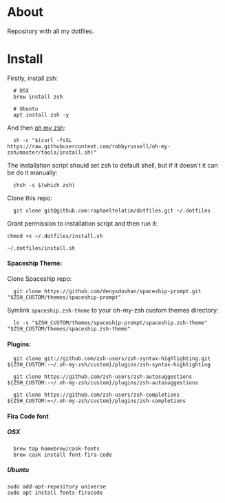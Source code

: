 # About

Repository with all my dotfiles.

# Install

Firstly, install zsh:

```
  # OSX
  brew install zsh
  
  # Ubuntu
  apt install zsh -y
```

And then [oh my zsh](https://github.com/robbyrussell/oh-my-zsh):

```
  sh -c "$(curl -fsSL https://raw.githubusercontent.com/robbyrussell/oh-my-zsh/master/tools/install.sh)"
```

The installation script should set zsh to default shell, but if it doesn't it can be do it manually:

```
  chsh -s $(which zsh)
```

Clone this repo:

```
  git clone git@github.com:raphaeltelatim/dotfiles.git ~/.dotfiles
```

Grant permission to installation script and then run it:

```
chmod +x ~/.dotfiles/install.sh

~/.dotfiles/install.sh
```

#### Spaceship Theme:

Clone Spaceship repo:

```
  git clone https://github.com/denysdovhan/spaceship-prompt.git "$ZSH_CUSTOM/themes/spaceship-prompt"
```

Symlink `spaceship.zsh-theme` to your oh-my-zsh custom themes directory:

```
  ln -s "$ZSH_CUSTOM/themes/spaceship-prompt/spaceship.zsh-theme" "$ZSH_CUSTOM/themes/spaceship.zsh-theme"
```

#### Plugins:

```
  git clone git://github.com/zsh-users/zsh-syntax-highlighting.git ${ZSH_CUSTOM:-~/.oh-my-zsh/custom}/plugins/zsh-syntax-highlighting

  git clone https://github.com/zsh-users/zsh-autosuggestions       ${ZSH_CUSTOM:-~/.oh-my-zsh/custom}/plugins/zsh-autosuggestions

  git clone https://github.com/zsh-users/zsh-completions           ${ZSH_CUSTOM:=~/.oh-my-zsh/custom}/plugins/zsh-completions
```

#### Fira Code font

##### OSX

```
  brew tap homebrew/cask-fonts
  brew cask install font-fira-code
```

##### Ubuntu

```
sudo add-apt-repository universe
sudo apt install fonts-firacode
